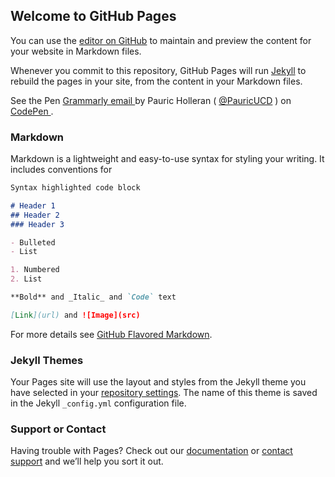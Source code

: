 ## Welcome to GitHub Pages

You can use the [editor on GitHub](https://github.com/Hpauric/email-templates/edit/master/README.md) to maintain and preview the content for your website in Markdown files.

Whenever you commit to this repository, GitHub Pages will run [Jekyll](https://jekyllrb.com/) to rebuild the pages in your site, from the content in your Markdown files.

<p data-height="500" data-theme-id="0" data-slug-hash="VPKdwa" data-default-tab="result" data-user="PauricUCD" data-embed-version="2" data-pen-title="Grammarly email" class="codepen"> See the Pen <a href="https://codepen.io/PauricUCD/pen/VPKdwa/"> Grammarly email </a>  by Pauric Holleran ( <a href="http://codepen.io/PauricUCD">@PauricUCD</a> ) on <a href="http://codepen.io"> CodePen </a> . </p>
<script src="https://production-assets.codepen.io/assets/embed/ei.js"> </script>





### Markdown

Markdown is a lightweight and easy-to-use syntax for styling your writing. It includes conventions for

```markdown
Syntax highlighted code block

# Header 1
## Header 2
### Header 3

- Bulleted
- List

1. Numbered
2. List

**Bold** and _Italic_ and `Code` text

[Link](url) and ![Image](src)
```

For more details see [GitHub Flavored Markdown](https://guides.github.com/features/mastering-markdown/).

### Jekyll Themes

Your Pages site will use the layout and styles from the Jekyll theme you have selected in your [repository settings](https://github.com/Hpauric/email-templates/settings). The name of this theme is saved in the Jekyll `_config.yml` configuration file.

### Support or Contact

Having trouble with Pages? Check out our [documentation](https://help.github.com/categories/github-pages-basics/) or [contact support](https://github.com/contact) and we’ll help you sort it out.
